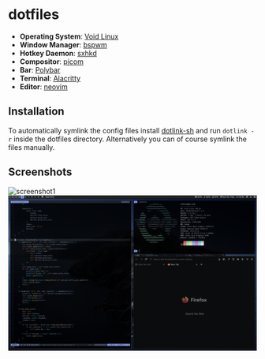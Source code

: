 # dotfiles

+ **Operating System**: [Void Linux](https://voidlinux.org/)
+ **Window Manager**: [bspwm](https://github.com/baskerville/bspwm)
+ **Hotkey Daemon**: [sxhkd](https://github.com/baskerville/sxhkd)
+ **Compositor**: [picom](https://github.com/yshui/picom)
+ **Bar**: [Polybar](https://github.com/polybar/polybar)
+ **Terminal**: [Alacritty](https://github.com/alacritty/alacritty)
+ **Editor**: [neovim](https://github.com/neovim/neovim)

## Installation

To automatically symlink the config files install [dotlink-sh](https://github.com/yuqio/dotlink-sh) and run `dotlink -r` inside the dotfiles directory. Alternatively you can of course symlink the files manually.

## Screenshots

![screenshot1](screenshot1.png)
![screenshot2](screenshot2.png)
